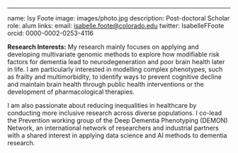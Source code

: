 ---
name: Isy Foote
image: images/photo.jpg
description: Post-doctoral Scholar
role: alum
links:
  email: isabelle.foote@colorado.edu
  twitter: IsabelleFFoote
  orcid: 0000-0002-0253-4116

**Research Interests:**
My research mainly focuses on applying and developing multivariate genomic methods to explore how modifiable risk factors for dementia lead to neurodegeneration and poor brain health later in life. I am particularly interested in modelling complex phenotypes, such as frailty and multimorbidity, to identify ways to prevent cognitive decline and maintain brain health through public health interventions or the development of pharmacological therapies.

I am also passionate about reducing inequalities in healthcare by conducting more inclusive research across diverse populations. I co-lead the Prevention working group of the Deep Dementia Phenotyping (DEMON) Network, an international network of researchers and industrial partners with a shared interest in applying data science and AI methods to dementia research. 
